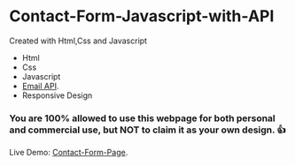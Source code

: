 # Contact-Form-Javascript-with-API
Created with Html,Css and Javascript
- Html
- Css
- Javascript
- [Email API](https://formspree.io/).
- Responsive Design

### You are 100% allowed to use this webpage for both personal and commercial use, but NOT to claim it as your own design. :+1: 

Live Demo: [Contact-Form-Page](https://contact-form-js.netlify.app/).
